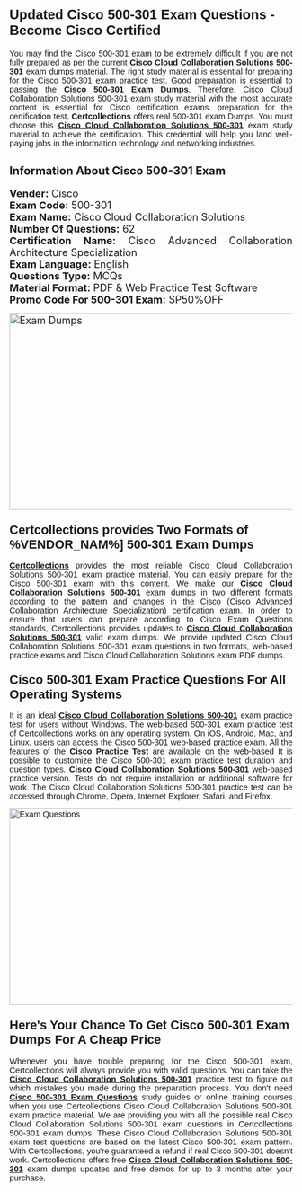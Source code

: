 <h1><span style="font-size:24px"><span style="font-family:Calibri,sans-serif"><strong>Updated Cisco 500-301 Exam Questions - Become Cisco Certified</strong></span></span></h1> <p style="text-align:justify"><span style="font-size:11pt"><span style="font-family:Calibri,sans-serif">You may find the Cisco 500-301 exam to be extremely difficult if you are not fully prepared as per the current <u><strong>Cisco Cloud Collaboration Solutions 500-301</strong></u> exam dumps material. The right study material is essential for preparing for the Cisco 500-301 exam practice test. Good preparation is essential to passing the <a href="https://www.certcollections.com/500-301-exam-questions"><u><strong>Cisco 500-301 Exam Dumps</strong></u></a>. Therefore, Cisco Cloud Collaboration Solutions 500-301 exam study material with the most accurate content is essential for Cisco certification exams. preparation for the certification test, <strong>Certcollections</strong> offers real 500-301 exam Dumps. You must choose this <u><strong>Cisco Cloud Collaboration Solutions 500-301</strong></u> exam study material to achieve the certification. This credential will help you land well-paying jobs in the information technology and networking industries.</span></span></p> <h2 style="text-align:justify"><strong><span style="font-size:20px">Information About Cisco 500-301 Exam</span></strong></h2> <p style="text-align:justify"><span style="font-size:18px"><strong>Vender:</strong> Cisco<br /> <strong>Exam Code:</strong> 500-301<br /> <strong>Exam Name:</strong> Cisco Cloud Collaboration Solutions<br /> <strong>Number Of Questions:</strong> 62<br /> <strong>Certification Name:</strong> Cisco Advanced Collaboration Architecture Specialization<br /> <strong>Exam Language:</strong> English<br /> <strong>Questions Type:</strong> MCQs<br /> <strong>Material Format:</strong> PDF & Web Practice Test Software<br /> <strong>Promo Code For 500-301 Exam:</strong> SP50%OFF</span></p> <p style="text-align:justify"><span style="font-size:18px"><a href="https://www.certcollections.com/500-301-exam-questions" rel="no-follow"><img alt="Exam Dumps" src="https://www.certcollections.com/uploads/content/certcollections.jpg" style="height:350px; width:750px" /></a></span></p> <h3><span style="font-size:22px"><span style="font-family:Calibri,sans-serif"><strong>Certcollections provides Two Formats of %VENDOR_NAM%] 500-301 Exam Dumps</strong></span></span></h3> <p style="text-align:justify"><span style="font-size:11pt"><span style="font-family:Calibri,sans-serif"><a href="https://www.certcollections.com/"><u><strong>Certcollections</strong></u></a> provides the most reliable Cisco Cloud Collaboration Solutions 500-301 exam practice material. You can easily prepare for the Cisco 500-301 exam with this content. We make our <u><strong>Cisco Cloud Collaboration Solutions 500-301</strong></u> exam dumps in two different formats according to the pattern and changes in the Cisco (Cisco Advanced Collaboration Architecture Specialization) certification exam. In order to ensure that users can prepare according to Cisco Exam Questions standards, Certcollections provides updates to <u><strong>Cisco Cloud Collaboration Solutions 500-301</strong></u> valid exam dumps. We provide updated Cisco Cloud Collaboration Solutions 500-301 exam questions in two formats, web-based practice exams and Cisco Cloud Collaboration Solutions exam PDF dumps.</span></span></p> <h3><span style="font-size:22px"><span style="font-family:Calibri,sans-serif"><strong>Cisco 500-301 Exam Practice Questions For All Operating Systems</strong></span></span></h3> <p style="text-align:justify"><span style="font-size:11pt"><span style="font-family:Calibri,sans-serif">It is an ideal <u><strong>Cisco Cloud Collaboration Solutions 500-301</strong></u> exam practice test for users without Windows. The web-based 500-301 exam practice test of Certcollections works on any operating system. On iOS, Android, Mac, and Linux, users can access the Cisco 500-301 web-based practice exam. All the features of the <a href="https://www.certcollections.com/cisco-exam-dumps"><u><strong>Cisco Practice Test</strong></u></a> are available on the web-based It is possible to customize the Cisco 500-301 exam practice test duration and question types. <u><strong>Cisco Cloud Collaboration Solutions 500-301</strong></u> web-based practice version. Tests do not require installation or additional software for work. The Cisco Cloud Collaboration Solutions 500-301 practice test can be accessed through Chrome, Opera, Internet Explorer, Safari, and Firefox.</span></span></p> <p style="text-align:justify"><span style="font-size:11pt"><span style="font-family:Calibri,sans-serif"><a href="https://www.certcollections.com/500-301-exam-questions" rel="no-follow"><img alt="Exam Questions" src="https://www.certcollections.com/uploads/content/55597321.jpg" style="height:350px; width:750px" /></a></span></span></p> <h3><span style="font-size:22px"><span style="font-family:Calibri,sans-serif"><strong>Here's Your Chance To Get Cisco 500-301 Exam Dumps For A Cheap Price</strong></span></span></h3> <p style="text-align:justify"><span style="font-size:11pt"><span style="font-family:Calibri,sans-serif">Whenever you have trouble preparing for the Cisco 500-301 exam, Certcollections will always provide you with valid questions. You can take the <u><strong>Cisco Cloud Collaboration Solutions 500-301</strong></u> practice test to figure out which mistakes you made during the preparation process. You don't need <a href="https://www.certcollections.com/500-301-exam-questions"><u><strong>Cisco 500-301 Exam Questions</strong></u></a> study guides or online training courses when you use Certcollections Cisco Cloud Collaboration Solutions 500-301 exam practice material. We are providing you with all the possible real Cisco Cloud Collaboration Solutions 500-301 exam questions in Certcollections 500-301 exam dumps. These Cisco Cloud Collaboration Solutions 500-301 exam test questions are based on the latest Cisco 500-301 exam pattern. With Certcollections, you're guaranteed a refund if real Cisco 500-301 doesn't work. Certcollections offers free <u><strong>Cisco Cloud Collaboration Solutions 500-301</strong></u> exam dumps updates and free demos for up to 3 months after your purchase.</span></span></p>
